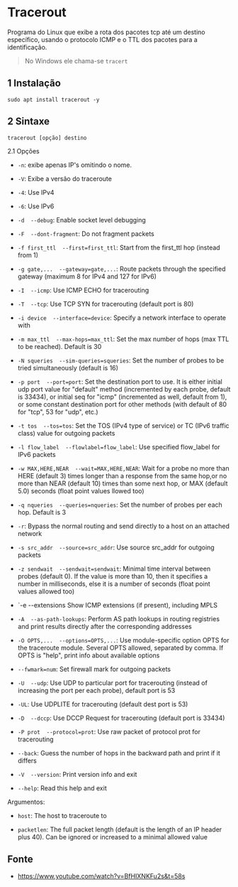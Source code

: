 Tracerout
======================================================

Programa do Linux que exibe a rota dos pacotes tcp até um destino específico, usando o protocolo ICMP e o TTL dos pacotes para a identificação.

> No Windows ele chama-se `tracert`

1 Instalação
------------------------------------------------------

`sudo apt install tracerout -y`

2 Sintaxe
------------------------------------------------------

`tracerout [opção] destino`

2.1 Opções

* `-n`: exibe apenas IP's omitindo o nome.

* `-V`: Exibe a versão do traceroute

* `-4`: Use IPv4

* `-6`: Use IPv6

* `-d  --debug`: Enable socket level debugging

* `-F  --dont-fragment`: Do not fragment packets

* `-f first_ttl  --first=first_ttl`: Start from the first_ttl hop (instead from 1)

* `-g gate,...  --gateway=gate,...`: Route packets through the specified gateway (maximum 8 for IPv4 and 127 for IPv6)

* `-I  --icmp`: Use ICMP ECHO for tracerouting

* `-T  --tcp`: Use TCP SYN for tracerouting (default port is 80)

* `-i device  --interface=device`: Specify a network interface to operate with

* `-m max_ttl  --max-hops=max_ttl`: Set the max number of hops (max TTL to be reached). Default is 30

* `-N squeries  --sim-queries=squeries`: Set the number of probes to be tried simultaneously (default is 16)

* `-p port  --port=port`: Set the destination port to use. It is either initial udp port value for "default" method (incremented by each probe, default is 33434), or initial seq for "icmp" (incremented as well, default from 1), or some constant destination port for other methods (with default of 80 for "tcp", 53 for "udp", etc.)

* `-t tos  --tos=tos`: Set the TOS (IPv4 type of service) or TC (IPv6 traffic class) value for outgoing packets

* `-l flow_label  --flowlabel=flow_label`: Use specified flow_label for IPv6 packets

* `-w MAX,HERE,NEAR  --wait=MAX,HERE,NEAR`: Wait for a probe no more than HERE (default 3) times longer than a response from the same hop,or no more than NEAR (default 10) times than some next hop, or MAX (default 5.0) seconds (float point values llowed too)

* `-q nqueries  --queries=nqueries`: Set the number of probes per each hop. Default is 3

* `-r`: Bypass the normal routing and send directly to a host on an attached network

* `-s src_addr  --source=src_addr`: Use source src_addr for outgoing packets

* `-z sendwait  --sendwait=sendwait`: Minimal time interval between probes (default 0). If the value is more than 10, then it specifies a  number in milliseconds, else it is a number of seconds (float point values allowed too)

* `-e  --extensions            Show ICMP extensions (if present), including MPLS

* `-A  --as-path-lookups`: Perform AS path lookups in routing registries and print results directly after the corresponding addresses

* `-O OPTS,...  --options=OPTS,...`: Use module-specific option OPTS for the traceroute module. Several OPTS allowed, separated by comma. If OPTS is "help", print info about available options

* `--fwmark=num`: Set firewall mark for outgoing packets

* `-U  --udp`: Use UDP to particular port for tracerouting (instead of increasing the port per each probe), default port is 53

* `-UL`: Use UDPLITE for tracerouting (default dest port is 53)

* `-D  --dccp`: Use DCCP Request for tracerouting (default port is 33434)

* `-P prot  --protocol=prot`: Use raw packet of protocol prot for tracerouting

* `--back`: Guess the number of hops in the backward path and print if it differs

* `-V  --version`: Print version info and exit

* `--help`: Read this help and exit

Argumentos:

* `host`: The host to traceroute to

* `packetlen`: The full packet length (default is the length of an IP header plus 40). Can be ignored or increased to a minimal allowed value

Fonte
------------------------------------------------------

* <https://www.youtube.com/watch?v=BfHIXNKFu2s&t=58s>
